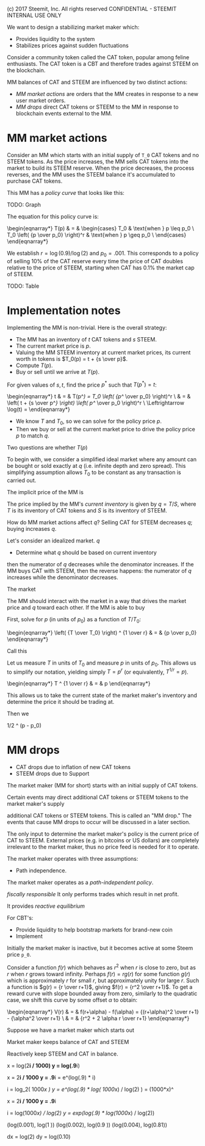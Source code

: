 
(c) 2017 Steemit, Inc.  All rights reserved
CONFIDENTIAL - STEEMIT INTERNAL USE ONLY

We want to design a stabilizing market maker which:

- Provides liquidity to the system
- Stabilizes prices against sudden fluctuations

Consider a community token called the CAT token, popular among feline enthusiasts.
The CAT token is a CBT and therefore trades against STEEM on the blockchain.

MM balances of CAT and STEEM are influenced by two distinct actions:

- *MM market actions* are orders that the MM creates in response to a new user market orders.
- *MM drops* direct CAT tokens or STEEM to the MM in response to blockchain events external to the MM.

# MM market actions

Consider an MM which starts with an initial supply of `T_0` CAT tokens and no STEEM tokens.
As the price increases, the MM sells CAT tokens into the market to build its STEEM reserve.
When the price decreases, the process reverses, and the MM uses the STEEM balance it's accumulated
to purchase CAT tokens.

This MM has a *policy curve* that looks like this:

TODO: Graph

The equation for this policy curve is:

\begin{eqnarray*}
T(p) & = &
\begin{cases}
T_0 & \text{when } p \leq p_0 \\
T_0 \left( {p \over p_0} \right)^r & \text{when } p \geq p_0 \\
\end{cases}
\end{eqnarray*}

We establish $r = \log(0.9) / \log(2)$ and $p_0 = .001$.  This corresponds to a policy of selling
10% of the CAT reserve every time the price of CAT doubles relative to the price of STEEM,
starting when CAT has 0.1% the market cap of STEEM.

TODO:  Table

# Implementation notes

Implementing the MM is non-trivial.  Here is the overall strategy:

- The MM has an inventory of $t$ CAT tokens and $s$ STEEM.
- The current market price is $p$.
- Valuing the MM STEEM inventory at current market prices, its current worth in tokens is $T_0(p) = t + {s \over p}$.
- Compute $T(p)$.
- Buy or sell until we arrive at $T(p)$.

For given values of $s, t$, find the price $p^*$ such that $T(p^*) = t$:

\begin{eqnarray*}
t & = & T(p^*) = T_0 \left( {p^* \over p_0} \right)^r \\
  & = & \left( t + {s \over p^*} \right) \left( p^* \over p_0 \right)^r \\
\Leftrightarrow \log(t) = 
\end{eqnarray*}

- We know $T$ and $T_0$, so we can solve for the policy price $p$.
- Then we buy or sell at the current market price to drive the policy price $p$ to match $q$.

Two questions are whether $T(p)$ 



To begin with, we consider a simplified ideal market where any amount can be bought or sold exactly at $q$
(i.e. infinite depth and zero spread).  This simplifying assumption allows $T_0$ to be constant as any transaction
is carried out.







The implicit price of the MM is 


The price implied by the MM's
*current inventory* is given by $q = T / S$, where $T$ is its inventory of CAT tokens and
$S$ is its inventory of STEEM.

How do MM market actions affect $q$?  Selling CAT for STEEM decreases $q$; buying increases $q$.

Let's consider an idealized market.  $q$ 

- Determine what $q$ should be based on current inventory


then the numerator of $q$ decreases while the denominator increases.  If the MM buys CAT with STEEM, then the reverse happens:
the numerator of $q$ increases while the denominator decreases.

The market 

The MM should interact with the market in a way that drives the market price and $q$ toward
each other.  If the MM is able to buy 






First, solve for $p$ (in units of $p_0$) as a function of $T / T_0$:

\begin{eqnarray*}
\left( {T \over T_0} \right) ^ {1 \over r} & = & {p \over p_0}
\end{eqnarray*}

Call this 



Let us measure $T$ in units of $T_0$ and measure $p$ in units of $p_0$.  This allows us to
simplify our notation, yielding simply $T = p^r$ (or equivalently, $T^{1/r} = p$).

\begin{eqnarray*}
T ^ {1 \over r} & = & p
\end{eqnarray*}






This allows us to take the current state of the market maker's inventory and determine the
price it should be trading at.

Then we 














1/2 ^ (p - p_0)



# MM drops

- CAT drops due to inflation of new CAT tokens
- STEEM drops due to Support



The market maker (MM for short) starts with an initial supply of CAT tokens.



Certain events
may direct additional CAT tokens or STEEM tokens to the market maker's supply


additional CAT tokens or STEEM tokens.  This is called an "MM drop."
The events that cause MM drops to occur will be discussed in a later section.

The only input to determine the market maker's policy is the current price of
CAT to STEEM.  External prices (e.g. in bitcoins or US dollars) are completely
irrelevant to the market maker, thus no price feed is needed for it to operate.

The market maker operates with three assumptions:

- Path independence.







The market maker operates as a *path-independent policy*.







*fiscally responsible*
It only performs trades which result in net profit.

It provides *reactive equilibrium*

For CBT's:

- Provide liquidity to help bootstrap markets for brand-new coin
- Implement 






Initially the market maker is inactive, but it becomes
active at some Steem price `p_0`.



Consider a function $f(r)$ which behaves as $r^2$ when $r$ is close to zero, but as $r$ when $r$ grows toward infinity.
Perhaps $f(r) = r g(r)$ for some function $g(r)$ which is approximately $r$ for small $r$, but approximately unity
for large $r$.  Such a function is $g(r) = {r \over r+1}$, giving $f(r) = {r^2 \over r+1}$.  To get a reward curve with slope bounded
away from zero, similarly to the quadratic case, we shift this curve by some offset $\alpha$ to obtain:

\begin{eqnarray*}
V(r) & = & f(r+\alpha) - f(\alpha) = {(r+\alpha)^2 \over r+1} - {\alpha^2 \over r+1} \\
     & = & {r^2 + 2 \alpha r \over r+1}
\end{eqnarray*}



Suppose we have a market maker which starts out




Market maker keeps balance of CAT and STEEM

Reactively keep STEEM and CAT in balance.



x = log(2**i / 1000)
y = log(.9**i)

x = 2**i / 1000
y = .9**i = e^(log(.9) * i)

i = log_2( 1000*x )
y = e^(log(.9) * log( 1000*x) / log(2) )
  = (1000*x)^



x = 2**i / 1000
y = .9**i

i = log(1000*x) / log(2)
y = exp(log(.9) * log(1000*x) / log(2))


(log(0.001), log(1   ))
(log(0.002), log(0.9 ))
(log(0.004), log(0.81))

dx = log(2)
dy = log(0.10)


